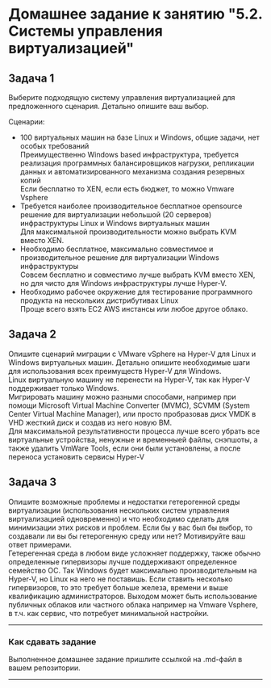 # Домашнее задание к занятию "5.2. Системы управления виртуализацией"

## Задача 1 

Выберите подходящую систему управления виртуализацией для предложенного сценария. Детально опишите ваш выбор.

Сценарии:

- 100 виртуальных машин на базе Linux и Windows, общие задачи, нет особых требований  
Преимущественно Windows based инфраструктура, требуется реализация программных балансировщиков нагрузки, репликации данных и автоматизированного механизма создания резервных копий   
Если бесплатно то XEN, если есть бюджет, то можно Vmware Vsphere 
- Требуется наиболее производительное бесплатное opensource решение для виртуализации небольшой (20 серверов) инфраструктуры Linux и Windows виртуальных машин  
Для максимальной производительности можно выбрать KVM вместо XEN.
- Необходимо бесплатное, максимально совместимое и производительное решение для виртуализации Windows инфраструктуры  
Совсем бесплатно и совместимо лучше выбрать KVM вместо XEN, но для чисто для Windows инфраструктуры лучше Hyper-V.
- Необходимо рабочее окружение для тестирование программного продукта на нескольких дистрибутивах Linux  
Проще всего взять EC2 AWS инстансы или любое другое облако.


## Задача 2

Опишите сценарий миграции с VMware vSphere на Hyper-V для Linux и Windows виртуальных машин. Детально опишите необходимые шаги для использования всех преимуществ Hyper-V для Windows.  
Linux виртуальную машину не перенести на Hyper-V, так как Hyper-V поддерживает только Windows.  
Мигрировать машину можно разными способами, например при помощи Microsoft Virtual Machine Converter (MVMC), SCVMM (System Center Virtual Machine Manager), или просто пробразовав диск VMDK в VHD жесткий диск и создав из него новую ВМ.  
Для максимальной результативности процесса лучше всего убрать все виртуальные устройства, ненужные и временныей файлы, снэпшоты, а также удалить VmWare Tools, если они были установлены, а после переноса установить сервисы Hyper-V 

## Задача 3 

Опишите возможные проблемы и недостатки гетерогенной среды виртуализации (использования нескольких систем управления виртуализацией одновременно) и что необходимо сделать для минимизации этих рисков и проблем. Если бы у вас был бы выбор, то создавали ли вы бы гетерогенную среду или нет? Мотивируйте ваш ответ примерами.  
Гетерегенная среда  в любом виде усложняет поддержку, также обычно определенные гипервизоры лучше поддерживают определенное семейство ОС.
Так Windows будет максимально производительным на Hyper-V, но Linux на него не поставишь.
Если ставить несколько гипервизоров, то это требует больше железа, времени и выше квалификацию администраторов.
Выходом может быть использование публичных облаков или частного облака например на Vmware Vsphere, в т.ч. как сервис, что потребует минимальной настройки.  

---

### Как cдавать задание

Выполненное домашнее задание пришлите ссылкой на .md-файл в вашем репозитории.

---
